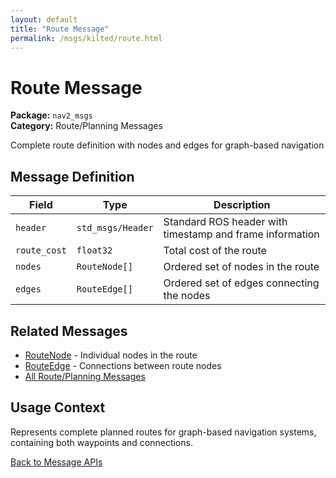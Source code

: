 ```yaml
---
layout: default
title: "Route Message"
permalink: /msgs/kilted/route.html
---
```


# Route Message

**Package:** `nav2_msgs`  
**Category:** Route/Planning Messages

Complete route definition with nodes and edges for graph-based navigation

## Message Definition

| Field | Type | Description |
|-------|------|-------------|
| `header` | `std_msgs/Header` | Standard ROS header with timestamp and frame information |
| `route_cost` | `float32` | Total cost of the route |
| `nodes` | `RouteNode[]` | Ordered set of nodes in the route |
| `edges` | `RouteEdge[]` | Ordered set of edges connecting the nodes |

## Related Messages

- [RouteNode](/msgs/kilted/routenode.html) - Individual nodes in the route
- [RouteEdge](/msgs/kilted/routeedge.html) - Connections between route nodes
- [All Route/Planning Messages](/msgs/kilted/index.html#route-planning-messages)

## Usage Context

Represents complete planned routes for graph-based navigation systems, containing both waypoints and connections.

[Back to Message APIs](/msgs/kilted/)
